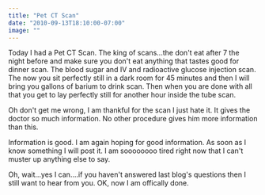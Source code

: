 ```yaml
---
title: "Pet CT Scan"
date: "2010-09-13T18:10:00-07:00"
image: ""
---
```


Today I had a Pet CT Scan. The king of scans...the don't eat after 7 the night before and make sure you don't eat anything that tastes good for dinner scan.
The blood sugar and IV and radioactive glucose injection scan. The now you sit perfectly still in a dark room for 45 minutes and then I will bring you gallons of barium to drink scan. Then when you are done with all that you get to lay perfectly still for another hour inside the tube scan. 

Oh don't get me wrong, I am thankful for the scan I just hate it. It gives the doctor so much information. No other procedure gives him more information than this.

Information is good. I am again hoping for good information. As soon as I know something I will post it.
I am soooooooo tired right now that I can't muster up anything else to say. 

Oh, wait...yes I can....if you haven't answered last blog's questions then I still want to hear from you. OK, now I am offically done.